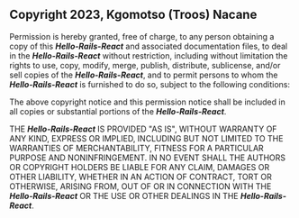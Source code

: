 ## Copyright 2023, Kgomotso (Troos) Nacane


Permission is hereby granted, free of charge, to any person obtaining a copy of this ***Hello-Rails-React*** and associated documentation files, to deal in the ***Hello-Rails-React*** without restriction, including without limitation the rights to use, copy, modify, merge, publish, distribute, sublicense, and/or sell copies of the ***Hello-Rails-React***, and to permit persons to whom the ***Hello-Rails-React*** is furnished to do so, subject to the following conditions:

The above copyright notice and this permission notice shall be included in all copies or substantial portions of the ***Hello-Rails-React***.

THE ***Hello-Rails-React*** IS PROVIDED "AS IS", WITHOUT WARRANTY OF ANY KIND, EXPRESS OR IMPLIED, INCLUDING BUT NOT LIMITED TO THE WARRANTIES OF MERCHANTABILITY, FITNESS FOR A PARTICULAR PURPOSE AND NONINFRINGEMENT. IN NO EVENT SHALL THE AUTHORS OR COPYRIGHT HOLDERS BE LIABLE FOR ANY CLAIM, DAMAGES OR OTHER LIABILITY, WHETHER IN AN ACTION OF CONTRACT, TORT OR OTHERWISE, ARISING FROM, OUT OF OR IN CONNECTION WITH THE ***Hello-Rails-React*** OR THE USE OR OTHER DEALINGS IN THE ***Hello-Rails-React***.
